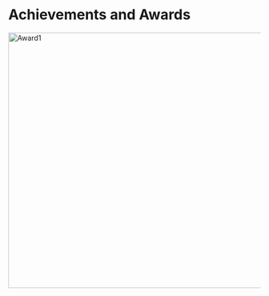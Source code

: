 # Achievements and Awards
<img width="511" alt="Award1" src="https://github.com/AnkitKr0711/Achievements/assets/111516810/900891ec-51b3-4e4c-929c-00f0aee519b1">
